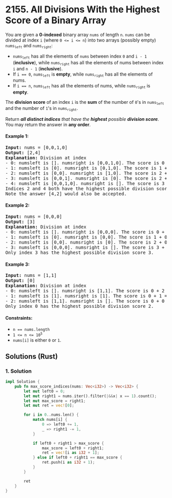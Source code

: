 # 2155. All Divisions With the Highest Score of a Binary Array
You are given a **0-indexed** binary array `nums` of length `n`. `nums` can be divided at index `i` (where `0 <= i <= n`) into two arrays (possibly empty) <code>nums<sub>left</sub></code> and <code>nums<sub>right</sub></code>:

* <code>nums<sub>left</sub></code> has all the elements of `nums` between index `0` and `i - 1` (**inclusive**), while <code>nums<sub>right</sub></code> has all the elements of nums between index `i` and `n - 1` (**inclusive**).
* If `i == 0`, <code>nums<sub>left</sub></code> is **empty**, while <code>nums<sub>right</sub></code> has all the elements of nums.
* If `i == n`, <code>nums<sub>left</sub></code> has all the elements of nums, while <code>nums<sub>right</sub></code> is **empty**.

The **division score** of an index `i` is the **sum** of the number of `0`'s in <code>nums<sub>left</sub></code> and the number of `1`'s in <code>nums<sub>right</sub></code>.

Return ***all distinct indices** that have the **highest** possible **division score***. You may return the answer in **any order**.

#### Example 1:
<pre>
<strong>Input:</strong> nums = [0,0,1,0]
<strong>Output:</strong> [2,4]
<strong>Explanation:</strong> Division at index
- 0: numsleft is []. numsright is [0,0,1,0]. The score is 0 + 1 = 1.
- 1: numsleft is [0]. numsright is [0,1,0]. The score is 1 + 1 = 2.
- 2: numsleft is [0,0]. numsright is [1,0]. The score is 2 + 1 = 3.
- 3: numsleft is [0,0,1]. numsright is [0]. The score is 2 + 0 = 2.
- 4: numsleft is [0,0,1,0]. numsright is []. The score is 3 + 0 = 3.
Indices 2 and 4 both have the highest possible division score 3.
Note the answer [4,2] would also be accepted.
</pre>

#### Example 2:
<pre>
<strong>Input:</strong> nums = [0,0,0]
<strong>Output:</strong> [3]
<strong>Explanation:</strong> Division at index
- 0: numsleft is []. numsright is [0,0,0]. The score is 0 + 0 = 0.
- 1: numsleft is [0]. numsright is [0,0]. The score is 1 + 0 = 1.
- 2: numsleft is [0,0]. numsright is [0]. The score is 2 + 0 = 2.
- 3: numsleft is [0,0,0]. numsright is []. The score is 3 + 0 = 3.
Only index 3 has the highest possible division score 3.
</pre>

#### Example 3:
<pre>
<strong>Input:</strong> nums = [1,1]
<strong>Output:</strong> [0]
<strong>Explanation:</strong> Division at index
- 0: numsleft is []. numsright is [1,1]. The score is 0 + 2 = 2.
- 1: numsleft is [1]. numsright is [1]. The score is 0 + 1 = 1.
- 2: numsleft is [1,1]. numsright is []. The score is 0 + 0 = 0.
Only index 0 has the highest possible division score 2.
</pre>

#### Constraints:
* `n == nums.length`
* <code>1 <= n <= 10<sup>5</sup></code>
* `nums[i]` is either `0` or `1`.

## Solutions (Rust)

### 1. Solution
```Rust
impl Solution {
    pub fn max_score_indices(nums: Vec<i32>) -> Vec<i32> {
        let mut left0 = 0;
        let mut right1 = nums.iter().filter(|&&x| x == 1).count();
        let mut max_score = right1;
        let mut ret = vec![0];

        for i in 0..nums.len() {
            match nums[i] {
                0 => left0 += 1,
                _ => right1 -= 1,
            }

            if left0 + right1 > max_score {
                max_score = left0 + right1;
                ret = vec![i as i32 + 1];
            } else if left0 + right1 == max_score {
                ret.push(i as i32 + 1);
            }
        }

        ret
    }
}
```
